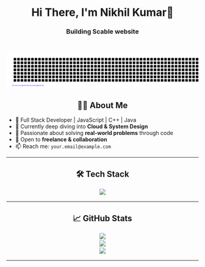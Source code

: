 <h1 align="center">Hi There, I'm Nikhil Kumar👋</h1>

<h3 align="center">Building Scable website</h3>
<br/>
<div align="center">

[![kumarnikhilx/gitartwork](gitartwork.svg)](https://github.com/kumarnikhilx/kumarnikhilx)

</div>

 <h2 align="center">🧑‍💻 About Me</h2>

- 🚀 Full Stack Developer | JavaScript | C++ | Java
- 🧠 Currently deep diving into **Cloud & System Design**
- 🎯 Passionate about solving **real-world problems** through code
- 💼 Open to **freelance & collaboration**
- 📫 Reach me: `your.email@example.com`

---

<h2 align="center">🛠️ Tech Stack</h2>

<p align="center">
  <img src="https://skillicons.dev/icons?i=html,css,js,react,nextjs,nodejs,express,mongodb,tailwind,bootstrap,java,cpp,git,github,vscode,figma" />
</p>

---

<h2 align="center">📈 GitHub Stats</h2>

<p align="center">
  <img src="https://github-readme-stats.vercel.app/api?username=nikhil-kumar&show_icons=true&theme=tokyonight" />
  <br />
  <img src="https://github-readme-streak-stats.herokuapp.com?user=nikhil-kumar&theme=tokyonight" />
  <br />
  <img src="https://github-profile-summary-cards.vercel.app/api/cards/profile-details?username=nikhil-kumar&theme=tokyonight" />
</p>

---

